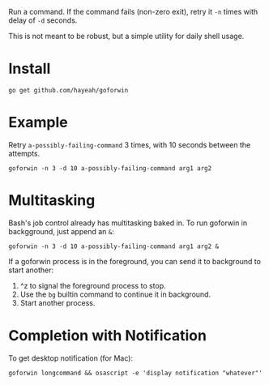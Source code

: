 Run a command. If the command fails (non-zero exit), retry it `-n` times with delay of `-d` seconds.

This is not meant to be robust, but a simple utility for daily shell usage.

# Install

```
go get github.com/hayeah/goforwin
```

# Example

Retry `a-possibly-failing-command` 3 times, with 10 seconds between the attempts.

```
goforwin -n 3 -d 10 a-possibly-failing-command arg1 arg2
```

# Multitasking

Bash's job control already has multitasking baked in. To run goforwin in backgground, just append an `&`:

```
goforwin -n 3 -d 10 a-possibly-failing-command arg1 arg2 &
```

If a goforwin process is in the foreground, you can send it to background to start another:

1. ^z to signal the foreground process to stop.
2. Use the `bg` builtin command to continue it in background.
3. Start another process.

# Completion with Notification

To get desktop notification (for Mac):

```
goforwin longcommand && osascript -e 'display notification "whatever"'
```